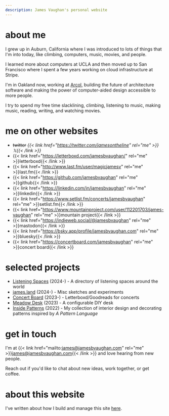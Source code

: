 ```yaml
---
description: James Vaughan's personal website
---
```


# about me

I grew up in Auburn, California where I was introduced to lots of things that
I'm into today, like climbing, computers, music, movies, and people.

I learned more about computers at UCLA and then moved up to San Francisco where
I spent a few years working on cloud infrastructure at Stripe.

I'm in Oakland now, working at [Arcol](https://arcol.io), building the future of
architecture software and making the power of computer-aided design accessible
to more people.

I try to spend my free time slacklining, climbing, listening to
music<span id="song"></span>, making music, reading, writing, and watching
movies<span id="movie"></span>.

# me on other websites

- ~~twitter~~ _{{< link href="https://twitter.com/jamesontheline" rel="me" >}}𝕏{{< /link >}}_
- {{< link href="https://letterboxd.com/jamesbvaughan/" rel="me" >}}letterboxd{{< /link >}}
- {{< link href="http://www.last.fm/user/magicjamesv" rel="me" >}}last.fm{{< /link >}}
- {{< link href="https://github.com/jamesbvaughan" rel="me" >}}github{{< /link >}}
- {{< link href="https://linkedin.com/in/jamesbvaughan" rel="me" >}}linkedin{{< /link >}}
- {{< link href="https://www.setlist.fm/concerts/jamesbvaughan" rel="me" >}}setlist.fm{{< /link >}}
- {{< link href="https://www.mountainproject.com/user/112201703/james-vaughan" rel="me" >}}mountain project{{< /link >}}
- {{< link href="https://indieweb.social/@jamesbvaughan" rel="me" >}}mastodon{{< /link >}}
- {{< link href="https://bsky.app/profile/jamesbvaughan.com" rel="me" >}}bluesky{{< /link >}}
- {{< link href="https://concertboard.com/jamesbvaughan" rel="me" >}}concert board{{< /link >}}

# selected projects

- [Listening Spaces](https://listeningspaces.net) (2024-) - A directory of listening spaces around the world
- [james.land](https://james.land) (2024-) - Misc sketches and experiments
- [Concert Board](https://concertboard.com) (2023-) - Letterboxd/Goodreads for concerts
- [Meadow Desk](https://tweenage.engineering/) (2023) - A configurable DIY desk
- [Inside Patterns](https://insidepatterns.com/) (2022) - My collection of interior design and decorating patterns inspired by _A Pattern Language_

# get in touch

I'm at {{< link href="mailto:james@jamesbvaughan.com" rel="me" >}}james@jamesbvaughan.com{{< /link >}} and love hearing from new people.

Reach out if you'd like to chat about new ideas, work together, or get coffee.

# about this website

I've written about how I build and manage this site
[here](/how-i-make-this-site).

<script>
  [song, movie].forEach(async element => {
    const response = await fetch(element.id);
    if (response.ok) element.innerHTML = ` (${(await response.text()).trim()})`;
  });
</script>
